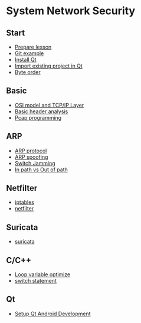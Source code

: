 System Network Security
===

## Start
* [Prepare lesson](/prepare-lesson/prepare-lesson)
* [Git example](/git-exam/git-exam)
* [Install Qt](/install-qt/install-qt)
* [Import existing project in Qt](/import-existing-project-in-qt/import-existing-project-in-qt)
* [Byte order](/byte-order/byte-order)

## Basic
* [OSI model and TCP/IP Layer](/osi-and-tcp/osi-and-tcp)
* [Basic header analysis](/basic-header-analysis/basic-header-analysis)
* [Pcap programming](/pcap-programming/pcap-programming)

## ARP
* [ARP protocol](/send-arp/send-arp)
* [ARP spoofing](/arp-spoofing/arp-spoofing)
* [Switch Jamming](/switch-jamming/switch-jamming)
* [In path vs Out of path](/in-path-vs-out-of-path/in-path-vs-out-of-path)

## Netfilter
* [iptables](/iptables/iptables)
* [netfilter](/netfilter/netfilter)

## Suricata
* [suricata](suricata/suricata)

## C/C++
* [Loop variable optimize](/loop-variable-optimize/loop-variable-optimize)
* [switch statement](/switch-statement/switch-statement)


## Qt
* [Setup Qt Android Development](/setup-qt-android-develop/setup-qt-android-develop)
